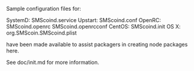 Sample configuration files for:

SystemD: SMScoind.service
Upstart: SMScoind.conf
OpenRC:  SMScoind.openrc
         SMScoind.openrcconf
CentOS:  SMScoind.init
OS X:    org.SMScoin.SMScoind.plist

have been made available to assist packagers in creating node packages here.

See doc/init.md for more information.
